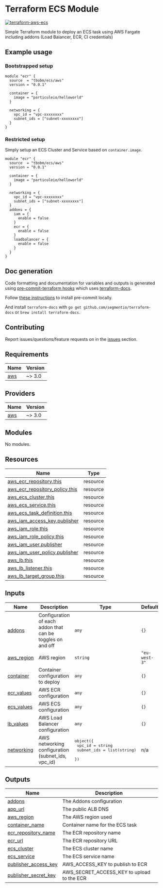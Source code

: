 # Terraform ECS Module

[![terraform-aws-ecs](https://github.com/tbobm/terraform-aws-ecs/actions/workflows/terraform.yml/badge.svg)](https://github.com/tbobm/terraform-aws-ecs/actions/workflows/terraform.yml)

Simple Terraform module to deploy an ECS task using AWS Fargate including addons (Load Balancer, ECR, CI credentials)

## Example usage

### Bootstrapped setup

```hcl
module "ecr" {
  source  = "tbobm/ecs/aws"
  version = "0.0.1"

  container = {
    image = "particuleio/helloworld"
  }

  networking = {
    vpc_id = "vpc-xxxxxxxx"
    subnet_ids = ["subnet-xxxxxxxx"]
  }
}
```

### Restricted setup

Simply setup an ECS Cluster and Service based on `container.image`.

```hcl
module "ecr" {
  source  = "tbobm/ecs/aws"
  version = "0.0.1"

  container = {
    image = "particuleio/helloworld"
  }

  networking = {
    vpc_id = "vpc-xxxxxxxx"
    subnet_ids = ["subnet-xxxxxxxx"]
  }
  addons = {
    iam = {
      enable = false
    }
    ecr = {
      enable = false
    }
    loadbalancer = {
      enable = false
    }
  }
}
```

## Doc generation

Code formatting and documentation for variables and outputs is generated using
[pre-commit-terraform
hooks](https://github.com/antonbabenko/pre-commit-terraform) which uses
[terraform-docs](https://github.com/segmentio/terraform-docs).

Follow [these
instructions](https://github.com/antonbabenko/pre-commit-terraform#how-to-install)
to install pre-commit locally.

And install `terraform-docs` with `go get github.com/segmentio/terraform-docs`
or `brew install terraform-docs`.

## Contributing

Report issues/questions/feature requests on in the
[issues](https://github.com/particuleio/terraform-kubernetes-addons/issues/new)
section.

<!-- BEGINNING OF PRE-COMMIT-TERRAFORM DOCS HOOK -->
## Requirements

| Name | Version |
|------|---------|
| <a name="requirement_aws"></a> [aws](#requirement\_aws) | ~> 3.0 |

## Providers

| Name | Version |
|------|---------|
| <a name="provider_aws"></a> [aws](#provider\_aws) | ~> 3.0 |

## Modules

No modules.

## Resources

| Name | Type |
|------|------|
| [aws_ecr_repository.this](https://registry.terraform.io/providers/hashicorp/aws/latest/docs/resources/ecr_repository) | resource |
| [aws_ecr_repository_policy.this](https://registry.terraform.io/providers/hashicorp/aws/latest/docs/resources/ecr_repository_policy) | resource |
| [aws_ecs_cluster.this](https://registry.terraform.io/providers/hashicorp/aws/latest/docs/resources/ecs_cluster) | resource |
| [aws_ecs_service.this](https://registry.terraform.io/providers/hashicorp/aws/latest/docs/resources/ecs_service) | resource |
| [aws_ecs_task_definition.this](https://registry.terraform.io/providers/hashicorp/aws/latest/docs/resources/ecs_task_definition) | resource |
| [aws_iam_access_key.publisher](https://registry.terraform.io/providers/hashicorp/aws/latest/docs/resources/iam_access_key) | resource |
| [aws_iam_role.this](https://registry.terraform.io/providers/hashicorp/aws/latest/docs/resources/iam_role) | resource |
| [aws_iam_role_policy.this](https://registry.terraform.io/providers/hashicorp/aws/latest/docs/resources/iam_role_policy) | resource |
| [aws_iam_user.publisher](https://registry.terraform.io/providers/hashicorp/aws/latest/docs/resources/iam_user) | resource |
| [aws_iam_user_policy.publisher](https://registry.terraform.io/providers/hashicorp/aws/latest/docs/resources/iam_user_policy) | resource |
| [aws_lb.this](https://registry.terraform.io/providers/hashicorp/aws/latest/docs/resources/lb) | resource |
| [aws_lb_listener.this](https://registry.terraform.io/providers/hashicorp/aws/latest/docs/resources/lb_listener) | resource |
| [aws_lb_target_group.this](https://registry.terraform.io/providers/hashicorp/aws/latest/docs/resources/lb_target_group) | resource |

## Inputs

| Name | Description | Type | Default | Required |
|------|-------------|------|---------|:--------:|
| <a name="input_addons"></a> [addons](#input\_addons) | Configuration of each addon that can be toggles on and off | `any` | `{}` | no |
| <a name="input_aws_region"></a> [aws\_region](#input\_aws\_region) | AWS region | `string` | `"eu-west-3"` | no |
| <a name="input_container"></a> [container](#input\_container) | Container configuration to deploy | `any` | `{}` | no |
| <a name="input_ecr_values"></a> [ecr\_values](#input\_ecr\_values) | AWS ECR configuration | `any` | `{}` | no |
| <a name="input_ecs_values"></a> [ecs\_values](#input\_ecs\_values) | AWS ECS configuration | `any` | `{}` | no |
| <a name="input_lb_values"></a> [lb\_values](#input\_lb\_values) | AWS Load Balancer configuration | `any` | `{}` | no |
| <a name="input_networking"></a> [networking](#input\_networking) | AWS networking configuration (subnet\_ids, vpc\_id) | <pre>object({<br>    vpc_id     = string<br>    subnet_ids = list(string)<br>  })</pre> | n/a | yes |

## Outputs

| Name | Description |
|------|-------------|
| <a name="output_addons"></a> [addons](#output\_addons) | The Addons configuration |
| <a name="output_app_url"></a> [app\_url](#output\_app\_url) | The public ALB DNS |
| <a name="output_aws_region"></a> [aws\_region](#output\_aws\_region) | The AWS region used |
| <a name="output_container_name"></a> [container\_name](#output\_container\_name) | Container name for the ECS task |
| <a name="output_ecr_repository_name"></a> [ecr\_repository\_name](#output\_ecr\_repository\_name) | The ECR repository name |
| <a name="output_ecr_url"></a> [ecr\_url](#output\_ecr\_url) | The ECR repository URL |
| <a name="output_ecs_cluster"></a> [ecs\_cluster](#output\_ecs\_cluster) | The ECS cluster name |
| <a name="output_ecs_service"></a> [ecs\_service](#output\_ecs\_service) | The ECS service name |
| <a name="output_publisher_access_key"></a> [publisher\_access\_key](#output\_publisher\_access\_key) | AWS\_ACCESS\_KEY to publish to ECR |
| <a name="output_publisher_secret_key"></a> [publisher\_secret\_key](#output\_publisher\_secret\_key) | AWS\_SECRET\_ACCESS\_KEY to upload to the ECR |
<!-- END OF PRE-COMMIT-TERRAFORM DOCS HOOK -->
